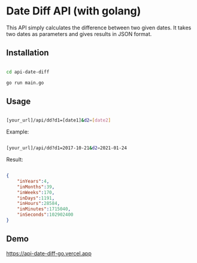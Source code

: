 # Date Diff API (with golang)

This API simply calculates the difference between two given dates. It takes two dates as parameters and gives results in JSON format.

## Installation

```bash

cd api-date-diff

go run main.go

```

## Usage

```bash

[your_url]/api/dd?d1=[date1]&d2=[date2]

```

Example:

```bash

[your_url]/api/dd?d1=2017-10-21&d2=2021-01-24

```

Result:

```json

{
    "inYears":4,
    "inMonths":39,
    "inWeeks":170,
    "inDays":1191,
    "inHours":28584,
    "inMinutes":1715040,
    "inSeconds":102902400
}

```

## Demo

https://api-date-diff-go.vercel.app